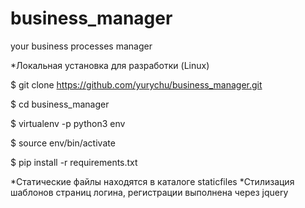 # business_manager
your business processes manager

*Локальная установка для разработки (Linux)

$ git clone https://github.com/yurychu/business_manager.git

$ cd business_manager

$ virtualenv -p python3 env

$ source env/bin/activate

$ pip install -r requirements.txt

*Статические файлы находятся в каталоге staticfiles
*Стилизация шаблонов страниц логина, регистрации выполнена через jquery